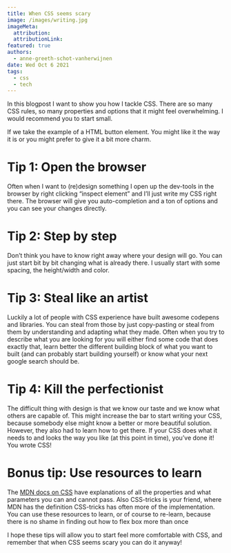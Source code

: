 ```yaml
---
title: When CSS seems scary
image: /images/writing.jpg
imageMeta:
  attribution:
  attributionLink:
featured: true
authors:
  - anne-greeth-schot-vanherwijnen
date: Wed Oct 6 2021
tags:
  - css
  - tech
---
```


In this blogpost I want to show you how I tackle CSS. There are so many CSS rules, so many properties and options that it might feel overwhelming. I would recommend you to start small. 

If we take the example of a HTML button element. You might like it the way it is or you might prefer to give it a bit more charm.  

# Tip 1: Open the browser
Often when I want to (re)design something I open up the dev-tools in the browser by right clicking “inspect element” and I’ll just write my CSS right there. The browser will give you auto-completion and a ton of options and you can see your changes directly.

# Tip 2: Step by step
Don’t think you have to know right away where your design will go. You can just start bit by bit changing what is already there. I usually start with some spacing, the height/width and color.

# Tip 3: Steal like an artist
Luckily a lot of people with CSS experience have built awesome codepens and libraries. You can steal from those by just copy-pasting or steal from them by understanding and adapting what they made. Often when you try to describe what you are looking for you will either find some code that does exactly that, learn better the different building block of what you want to built (and can probably start building yourself) or know what your next google search should be. 

# Tip 4: Kill the perfectionist
The difficult thing with design is that we know our taste and we know what others are capable of. This might increase the bar to start writing your CSS, because somebody else might know a better or more beautiful solution. However, they also had to learn how to get there. If your CSS does what it needs to and looks the way you like (at this point in time), you’ve done it! You wrote CSS!

# Bonus tip: Use resources to learn
The [MDN docs on CSS](https://developer.mozilla.org/en-US/docs/Web/CSS) have explanations of all the properties and what parameters you can and cannot pass. Also CSS-tricks is your friend, where MDN has the definition CSS-tricks has often more of the implementation.  You can use these resources to learn, or of course to re-learn, because there is no shame in finding out how to flex box more than once

I hope these tips will allow you to start feel more comfortable with CSS, and remember that when CSS seems scary you can do it anyway!
